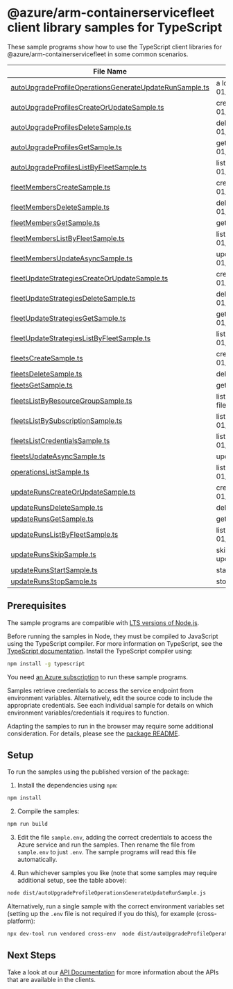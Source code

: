 # @azure/arm-containerservicefleet client library samples for TypeScript

These sample programs show how to use the TypeScript client libraries for @azure/arm-containerservicefleet in some common scenarios.

| **File Name**                                                                                                 | **Description**                                                                                                                          |
| ------------------------------------------------------------------------------------------------------------- | ---------------------------------------------------------------------------------------------------------------------------------------- |
| [autoUpgradeProfileOperationsGenerateUpdateRunSample.ts][autoupgradeprofileoperationsgenerateupdaterunsample] | a long-running resource action. x-ms-original-file: 2025-03-01/AutoUpgradeProfileOperations_GenerateUpdateRun_MaximumSet_Gen.json        |
| [autoUpgradeProfilesCreateOrUpdateSample.ts][autoupgradeprofilescreateorupdatesample]                         | create a AutoUpgradeProfile x-ms-original-file: 2025-03-01/AutoUpgradeProfiles_CreateOrUpdate.json                                       |
| [autoUpgradeProfilesDeleteSample.ts][autoupgradeprofilesdeletesample]                                         | delete a AutoUpgradeProfile x-ms-original-file: 2025-03-01/AutoUpgradeProfiles_Delete.json                                               |
| [autoUpgradeProfilesGetSample.ts][autoupgradeprofilesgetsample]                                               | get a AutoUpgradeProfile x-ms-original-file: 2025-03-01/AutoUpgradeProfiles_Get.json                                                     |
| [autoUpgradeProfilesListByFleetSample.ts][autoupgradeprofileslistbyfleetsample]                               | list AutoUpgradeProfile resources by Fleet x-ms-original-file: 2025-03-01/AutoUpgradeProfiles_ListByFleet.json                           |
| [fleetMembersCreateSample.ts][fleetmemberscreatesample]                                                       | create a FleetMember x-ms-original-file: 2025-03-01/FleetMembers_Create.json                                                             |
| [fleetMembersDeleteSample.ts][fleetmembersdeletesample]                                                       | delete a FleetMember x-ms-original-file: 2025-03-01/FleetMembers_Delete.json                                                             |
| [fleetMembersGetSample.ts][fleetmembersgetsample]                                                             | get a FleetMember x-ms-original-file: 2025-03-01/FleetMembers_Get.json                                                                   |
| [fleetMembersListByFleetSample.ts][fleetmemberslistbyfleetsample]                                             | list FleetMember resources by Fleet x-ms-original-file: 2025-03-01/FleetMembers_ListByFleet.json                                         |
| [fleetMembersUpdateAsyncSample.ts][fleetmembersupdateasyncsample]                                             | update a FleetMember x-ms-original-file: 2025-03-01/FleetMembers_Update.json                                                             |
| [fleetUpdateStrategiesCreateOrUpdateSample.ts][fleetupdatestrategiescreateorupdatesample]                     | create a FleetUpdateStrategy x-ms-original-file: 2025-03-01/FleetUpdateStrategies_CreateOrUpdate_MaximumSet_Gen.json                     |
| [fleetUpdateStrategiesDeleteSample.ts][fleetupdatestrategiesdeletesample]                                     | delete a FleetUpdateStrategy x-ms-original-file: 2025-03-01/FleetUpdateStrategies_Delete_MaximumSet_Gen.json                             |
| [fleetUpdateStrategiesGetSample.ts][fleetupdatestrategiesgetsample]                                           | get a FleetUpdateStrategy x-ms-original-file: 2025-03-01/FleetUpdateStrategies_Get_MaximumSet_Gen.json                                   |
| [fleetUpdateStrategiesListByFleetSample.ts][fleetupdatestrategieslistbyfleetsample]                           | list FleetUpdateStrategy resources by Fleet x-ms-original-file: 2025-03-01/FleetUpdateStrategies_ListByFleet_MaximumSet_Gen.json         |
| [fleetsCreateSample.ts][fleetscreatesample]                                                                   | creates or updates a Fleet. x-ms-original-file: 2025-03-01/Fleets_CreateOrUpdate.json                                                    |
| [fleetsDeleteSample.ts][fleetsdeletesample]                                                                   | delete a Fleet x-ms-original-file: 2025-03-01/Fleets_Delete.json                                                                         |
| [fleetsGetSample.ts][fleetsgetsample]                                                                         | gets a Fleet. x-ms-original-file: 2025-03-01/Fleets_Get.json                                                                             |
| [fleetsListByResourceGroupSample.ts][fleetslistbyresourcegroupsample]                                         | lists fleets in the specified subscription and resource group. x-ms-original-file: 2025-03-01/Fleets_ListByResourceGroup.json            |
| [fleetsListBySubscriptionSample.ts][fleetslistbysubscriptionsample]                                           | lists fleets in the specified subscription. x-ms-original-file: 2025-03-01/Fleets_ListBySub.json                                         |
| [fleetsListCredentialsSample.ts][fleetslistcredentialssample]                                                 | lists the user credentials of a Fleet. x-ms-original-file: 2025-03-01/Fleets_ListCredentialsResult.json                                  |
| [fleetsUpdateAsyncSample.ts][fleetsupdateasyncsample]                                                         | update a Fleet x-ms-original-file: 2025-03-01/Fleets_PatchTags.json                                                                      |
| [operationsListSample.ts][operationslistsample]                                                               | list the operations for the provider x-ms-original-file: 2025-03-01/Operations_List.json                                                 |
| [updateRunsCreateOrUpdateSample.ts][updaterunscreateorupdatesample]                                           | create a UpdateRun x-ms-original-file: 2025-03-01/UpdateRuns_CreateOrUpdate.json                                                         |
| [updateRunsDeleteSample.ts][updaterunsdeletesample]                                                           | delete a UpdateRun x-ms-original-file: 2025-03-01/UpdateRuns_Delete.json                                                                 |
| [updateRunsGetSample.ts][updaterunsgetsample]                                                                 | get a UpdateRun x-ms-original-file: 2025-03-01/UpdateRuns_Get.json                                                                       |
| [updateRunsListByFleetSample.ts][updaterunslistbyfleetsample]                                                 | list UpdateRun resources by Fleet x-ms-original-file: 2025-03-01/UpdateRuns_ListByFleet.json                                             |
| [updateRunsSkipSample.ts][updaterunsskipsample]                                                               | skips one or a combination of member/group/stage/afterStageWait(s) of an update run. x-ms-original-file: 2025-03-01/UpdateRuns_Skip.json |
| [updateRunsStartSample.ts][updaterunsstartsample]                                                             | starts an UpdateRun. x-ms-original-file: 2025-03-01/UpdateRuns_Start.json                                                                |
| [updateRunsStopSample.ts][updaterunsstopsample]                                                               | stops an UpdateRun. x-ms-original-file: 2025-03-01/UpdateRuns_Stop.json                                                                  |

## Prerequisites

The sample programs are compatible with [LTS versions of Node.js](https://github.com/nodejs/release#release-schedule).

Before running the samples in Node, they must be compiled to JavaScript using the TypeScript compiler. For more information on TypeScript, see the [TypeScript documentation][typescript]. Install the TypeScript compiler using:

```bash
npm install -g typescript
```

You need [an Azure subscription][freesub] to run these sample programs.

Samples retrieve credentials to access the service endpoint from environment variables. Alternatively, edit the source code to include the appropriate credentials. See each individual sample for details on which environment variables/credentials it requires to function.

Adapting the samples to run in the browser may require some additional consideration. For details, please see the [package README][package].

## Setup

To run the samples using the published version of the package:

1. Install the dependencies using `npm`:

```bash
npm install
```

2. Compile the samples:

```bash
npm run build
```

3. Edit the file `sample.env`, adding the correct credentials to access the Azure service and run the samples. Then rename the file from `sample.env` to just `.env`. The sample programs will read this file automatically.

4. Run whichever samples you like (note that some samples may require additional setup, see the table above):

```bash
node dist/autoUpgradeProfileOperationsGenerateUpdateRunSample.js
```

Alternatively, run a single sample with the correct environment variables set (setting up the `.env` file is not required if you do this), for example (cross-platform):

```bash
npx dev-tool run vendored cross-env  node dist/autoUpgradeProfileOperationsGenerateUpdateRunSample.js
```

## Next Steps

Take a look at our [API Documentation][apiref] for more information about the APIs that are available in the clients.

[autoupgradeprofileoperationsgenerateupdaterunsample]: https://github.com/Azure/azure-sdk-for-js/blob/main/sdk/containerservice/arm-containerservicefleet/samples/v2/typescript/src/autoUpgradeProfileOperationsGenerateUpdateRunSample.ts
[autoupgradeprofilescreateorupdatesample]: https://github.com/Azure/azure-sdk-for-js/blob/main/sdk/containerservice/arm-containerservicefleet/samples/v2/typescript/src/autoUpgradeProfilesCreateOrUpdateSample.ts
[autoupgradeprofilesdeletesample]: https://github.com/Azure/azure-sdk-for-js/blob/main/sdk/containerservice/arm-containerservicefleet/samples/v2/typescript/src/autoUpgradeProfilesDeleteSample.ts
[autoupgradeprofilesgetsample]: https://github.com/Azure/azure-sdk-for-js/blob/main/sdk/containerservice/arm-containerservicefleet/samples/v2/typescript/src/autoUpgradeProfilesGetSample.ts
[autoupgradeprofileslistbyfleetsample]: https://github.com/Azure/azure-sdk-for-js/blob/main/sdk/containerservice/arm-containerservicefleet/samples/v2/typescript/src/autoUpgradeProfilesListByFleetSample.ts
[fleetmemberscreatesample]: https://github.com/Azure/azure-sdk-for-js/blob/main/sdk/containerservice/arm-containerservicefleet/samples/v2/typescript/src/fleetMembersCreateSample.ts
[fleetmembersdeletesample]: https://github.com/Azure/azure-sdk-for-js/blob/main/sdk/containerservice/arm-containerservicefleet/samples/v2/typescript/src/fleetMembersDeleteSample.ts
[fleetmembersgetsample]: https://github.com/Azure/azure-sdk-for-js/blob/main/sdk/containerservice/arm-containerservicefleet/samples/v2/typescript/src/fleetMembersGetSample.ts
[fleetmemberslistbyfleetsample]: https://github.com/Azure/azure-sdk-for-js/blob/main/sdk/containerservice/arm-containerservicefleet/samples/v2/typescript/src/fleetMembersListByFleetSample.ts
[fleetmembersupdateasyncsample]: https://github.com/Azure/azure-sdk-for-js/blob/main/sdk/containerservice/arm-containerservicefleet/samples/v2/typescript/src/fleetMembersUpdateAsyncSample.ts
[fleetupdatestrategiescreateorupdatesample]: https://github.com/Azure/azure-sdk-for-js/blob/main/sdk/containerservice/arm-containerservicefleet/samples/v2/typescript/src/fleetUpdateStrategiesCreateOrUpdateSample.ts
[fleetupdatestrategiesdeletesample]: https://github.com/Azure/azure-sdk-for-js/blob/main/sdk/containerservice/arm-containerservicefleet/samples/v2/typescript/src/fleetUpdateStrategiesDeleteSample.ts
[fleetupdatestrategiesgetsample]: https://github.com/Azure/azure-sdk-for-js/blob/main/sdk/containerservice/arm-containerservicefleet/samples/v2/typescript/src/fleetUpdateStrategiesGetSample.ts
[fleetupdatestrategieslistbyfleetsample]: https://github.com/Azure/azure-sdk-for-js/blob/main/sdk/containerservice/arm-containerservicefleet/samples/v2/typescript/src/fleetUpdateStrategiesListByFleetSample.ts
[fleetscreatesample]: https://github.com/Azure/azure-sdk-for-js/blob/main/sdk/containerservice/arm-containerservicefleet/samples/v2/typescript/src/fleetsCreateSample.ts
[fleetsdeletesample]: https://github.com/Azure/azure-sdk-for-js/blob/main/sdk/containerservice/arm-containerservicefleet/samples/v2/typescript/src/fleetsDeleteSample.ts
[fleetsgetsample]: https://github.com/Azure/azure-sdk-for-js/blob/main/sdk/containerservice/arm-containerservicefleet/samples/v2/typescript/src/fleetsGetSample.ts
[fleetslistbyresourcegroupsample]: https://github.com/Azure/azure-sdk-for-js/blob/main/sdk/containerservice/arm-containerservicefleet/samples/v2/typescript/src/fleetsListByResourceGroupSample.ts
[fleetslistbysubscriptionsample]: https://github.com/Azure/azure-sdk-for-js/blob/main/sdk/containerservice/arm-containerservicefleet/samples/v2/typescript/src/fleetsListBySubscriptionSample.ts
[fleetslistcredentialssample]: https://github.com/Azure/azure-sdk-for-js/blob/main/sdk/containerservice/arm-containerservicefleet/samples/v2/typescript/src/fleetsListCredentialsSample.ts
[fleetsupdateasyncsample]: https://github.com/Azure/azure-sdk-for-js/blob/main/sdk/containerservice/arm-containerservicefleet/samples/v2/typescript/src/fleetsUpdateAsyncSample.ts
[operationslistsample]: https://github.com/Azure/azure-sdk-for-js/blob/main/sdk/containerservice/arm-containerservicefleet/samples/v2/typescript/src/operationsListSample.ts
[updaterunscreateorupdatesample]: https://github.com/Azure/azure-sdk-for-js/blob/main/sdk/containerservice/arm-containerservicefleet/samples/v2/typescript/src/updateRunsCreateOrUpdateSample.ts
[updaterunsdeletesample]: https://github.com/Azure/azure-sdk-for-js/blob/main/sdk/containerservice/arm-containerservicefleet/samples/v2/typescript/src/updateRunsDeleteSample.ts
[updaterunsgetsample]: https://github.com/Azure/azure-sdk-for-js/blob/main/sdk/containerservice/arm-containerservicefleet/samples/v2/typescript/src/updateRunsGetSample.ts
[updaterunslistbyfleetsample]: https://github.com/Azure/azure-sdk-for-js/blob/main/sdk/containerservice/arm-containerservicefleet/samples/v2/typescript/src/updateRunsListByFleetSample.ts
[updaterunsskipsample]: https://github.com/Azure/azure-sdk-for-js/blob/main/sdk/containerservice/arm-containerservicefleet/samples/v2/typescript/src/updateRunsSkipSample.ts
[updaterunsstartsample]: https://github.com/Azure/azure-sdk-for-js/blob/main/sdk/containerservice/arm-containerservicefleet/samples/v2/typescript/src/updateRunsStartSample.ts
[updaterunsstopsample]: https://github.com/Azure/azure-sdk-for-js/blob/main/sdk/containerservice/arm-containerservicefleet/samples/v2/typescript/src/updateRunsStopSample.ts
[apiref]: https://learn.microsoft.com/javascript/api/@azure/arm-containerservicefleet?view=azure-node-preview
[freesub]: https://azure.microsoft.com/free/
[package]: https://github.com/Azure/azure-sdk-for-js/tree/main/sdk/containerservice/arm-containerservicefleet/README.md
[typescript]: https://www.typescriptlang.org/docs/home.html
